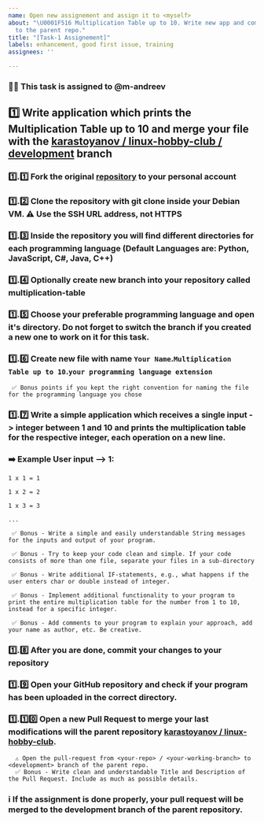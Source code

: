 ```yaml
---
name: Open new assignement and assign it to <myself>
about: "\U0001F516 Multiplication Table up to 10. Write new app and commit changes
  to the parent repo."
title: "[Task-1 Assignement]"
labels: enhancement, good first issue, training
assignees: ''

---
```


### 👨‍🚀 This task is assigned to @m-andreev 

## 1️⃣ Write application which prints the Multiplication Table up to 10 and merge your file with the [karastoyanov / linux-hobby-club / development](https://github.com/karastoyanov/linux-hobby-club/) branch
### 1️⃣.1️⃣ Fork the original [repository](https://github.com/karastoyanov/linux-hobby-club) to your personal account

### 1️⃣.2️⃣ Clone the repository with git clone inside your Debian VM. ⚠️ Use the SSH URL address, not HTTPS

### 1️⃣.3️⃣ Inside the repository you will find different directories for each programming language (Default Languages are: Python, JavaScript, C#, Java, C++)

### 1️⃣.4️⃣ Optionally create new branch into your repository called multiplication-table

### 1️⃣.5️⃣ Choose your preferable programming language and open it's directory. Do not forget to switch the branch if you created a new one to work on it for this task.

### 1️⃣.6️⃣ Create new file with name `Your Name`.`Multiplication Table up to 10`.`your programming language extension`

     ✅ Bonus points if you kept the right convention for naming the file for the programming language you chose
### 1️⃣.7️⃣ Write a simple application which receives a single input -> integer between 1 and 10 and prints the multiplication table for the respective integer, each operation on a new line.

### ➡️ Example User input --> 1:

`1 x 1 = 1`

`1 x 2 = 2`

`1 x 3 = 3`

`...`

     ✅ Bonus - Write a simple and easily understandable String messages for the inputs and output of your program.

     ✅ Bonus - Try to keep your code clean and simple. If your code consists of more than one file, separate your files in a sub-directory

     ✅ Bonus - Write additional IF-statements, e.g., what happens if the user enters char or double instead of integer.

     ✅ Bonus - Implement additional functionality to your program to print the entire multiplication table for the number from 1 to 10, instead for a specific integer.

     ✅ Bonus - Add comments to your program to explain your approach, add your name as author, etc. Be creative.
### 1️⃣.8️⃣ After you are done, commit your changes to your repository

### 1️⃣.9️⃣ Open your GitHub repository and check if your program has been uploaded in the correct directory.

### 1️⃣.1️⃣0️⃣ Open a new Pull Request to merge your last modifications will the parent repository [karastoyanov / linux-hobby-club](https://github.com/karastoyanov/linux-hobby-club/).

      ⚠️ Open the pull-request from <your-repo> / <your-working-branch> to <development> branch of the parent repo.
      ✅ Bonus - Write clean and understandable Title and Description of the Pull Request. Include as much as possible details.
### ℹ️ If the assignment is done properly, your pull request will be merged to the development branch of the parent repository.
